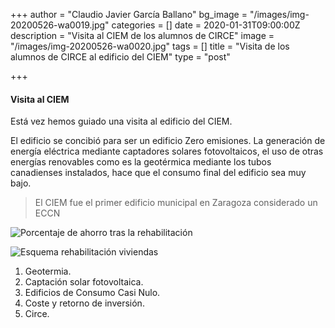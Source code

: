 +++
author = "Claudio Javier García Ballano"
bg_image = "/images/img-20200526-wa0019.jpg"
categories = []
date = 2020-01-31T09:00:00Z
description = "Visita al CIEM de los alumnos de CIRCE"
image = "/images/img-20200526-wa0020.jpg"
tags = []
title = "Visita de los alumnos de CIRCE al edificio del CIEM"
type = "post"

+++
#### Visita al CIEM

Está vez hemos guiado una visita al edificio del CIEM.

El edificio se concibió para ser un edificio Zero emisiones. La generación de energía eléctrica mediante captadores solares fotovoltaicos, el uso de otras energías renovables como es la geotérmica mediante los tubos canadienses instalados, hace que el consumo final del edificio sea muy bajo.

> El CIEM fue el primer edificio municipal en Zaragoza considerado un ECCN

![Porcentaje de ahorro tras la rehabilitación](/images/pint19-1.jpg "Porcentaje de ahorro tras la rehabilitación")

![Esquema rehabilitación viviendas](/images/pint19-2.jpg "Esquema rehabilitación viviendas")

1. Geotermia.
2. Captación solar fotovoltaica.
3. Edificios de Consumo Casi Nulo.
4. Coste y retorno de inversión.
5. Circe.